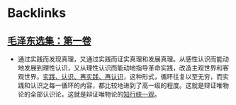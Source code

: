 
# Backlinks
## [毛泽东选集：第一卷](毛泽东选集：第一卷.md)
- 通过实践而发现真理，又通过实践而证实真理和发展真理。从感性认识而能动地发展到理性认识，又从理性认识而能动地指导革命实践，改造主观世界和客观世界。[实践、认识、再实践、再认识](实践、认识、再实践、再认识.md)，这种形式，循环往复以至无穷，而实践和认识之每一循环的内容，都比较地进到了高一级的程度。这就是辩证唯物论的全部认识论，这就是辩证唯物论的[知行统一观](知行统一观.md)。

